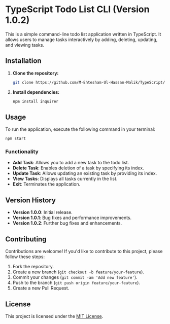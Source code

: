# TypeScript Todo List CLI (Version 1.0.2)

This is a simple command-line todo list application written in TypeScript. It allows users to manage tasks interactively by adding, deleting, updating, and viewing tasks.

## Installation

1. **Clone the repository:**

   ```bash
   git clone https://github.com/M-Ehtesham-Ul-Hassan-Malik/TypeScript/tree/main/Project-To-Do-List
   ```

2. **Install dependencies:**

   ```bash
   npm install inquirer
   ```

## Usage

To run the application, execute the following command in your terminal:

```bash
npm start
```

### Functionality

- **Add Task**: Allows you to add a new task to the todo list.
- **Delete Task**: Enables deletion of a task by specifying its index.
- **Update Task**: Allows updating an existing task by providing its index.
- **View Tasks**: Displays all tasks currently in the list.
- **Exit**: Terminates the application.

## Version History
- **Version 1.0.0**: Initial release.
- **Version 1.0.1**: Bug fixes and performance improvements.
- **Version 1.0.2**: Further bug fixes and enhancements.


## Contributing

Contributions are welcome! If you'd like to contribute to this project, please follow these steps:

1. Fork the repository.
2. Create a new branch (`git checkout -b feature/your-feature`).
3. Commit your changes (`git commit -am 'Add new feature'`).
4. Push to the branch (`git push origin feature/your-feature`).
5. Create a new Pull Request.

## License

This project is licensed under the [MIT License](https://opensource.org/licenses/MIT).
